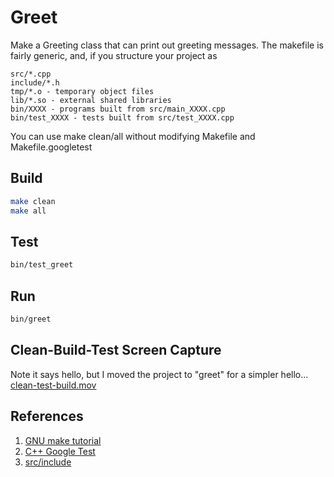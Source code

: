 # Greet

Make a Greeting class that can print out greeting messages.  The makefile is fairly generic, and, if you structure your project as

```
src/*.cpp
include/*.h
tmp/*.o - temporary object files
lib/*.so - external shared libraries
bin/XXXX - programs built from src/main_XXXX.cpp
bin/test_XXXX - tests built from src/test_XXXX.cpp
```

You can use make clean/all without modifying Makefile and Makefile.googletest


## Build

```bash
make clean
make all
```

## Test

```bash
bin/test_greet
```

## Run

```bash
bin/greet
```

## Clean-Build-Test Screen Capture

Note it says hello, but I moved the project to "greet" for a simpler hello...
[clean-test-build.mov](https://raw.githubusercontent.com/wmacevoy/csci000-astudent/master/hello/clean-build-test.mov)


## References

1. [GNU make tutorial](https://linuxhint.com/gnu-make-tutorial/)
1. [C++ Google Test](https://github.com/google/googletest)
1. [src/include](https://www.learncpp.com/cpp-tutorial/89-class-code-and-header-files/)

